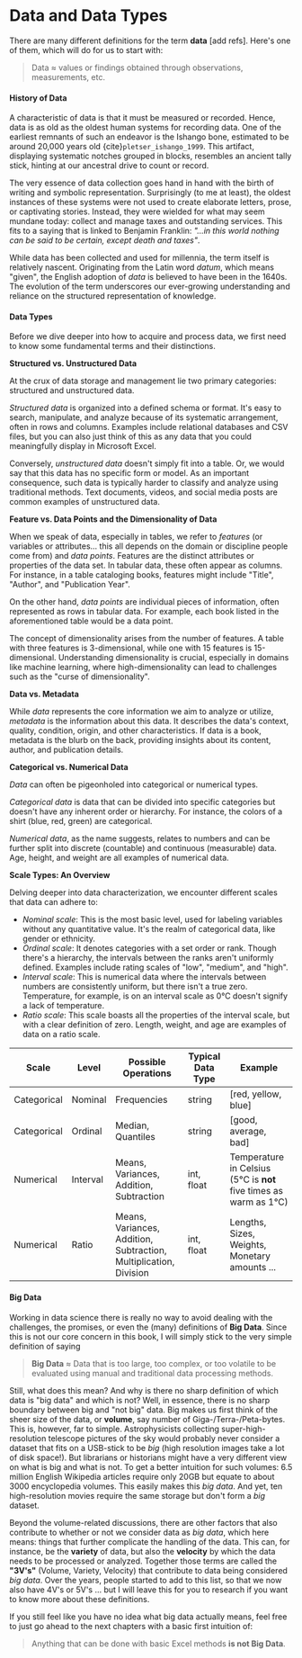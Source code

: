 # Data and Data Types

There are many different definitions for the term **data** [add refs]. Here's one of them, which will do for us to start with:

> Data ≈ values or findings obtained through observations, measurements, etc.

#### History of Data

A characteristic of data is that it must be measured or recorded. Hence, data is as old as the oldest human systems for recording data. One of the earliest remnants of such an endeavor is the Ishango bone, estimated to be around 20,000 years old {cite}`pletser_ishango_1999`. This artifact, displaying systematic notches grouped in blocks, resembles an ancient tally stick, hinting at our ancestral drive to count or record.

The very essence of data collection goes hand in hand with the birth of writing and symbolic representation. Surprisingly (to me at least), the oldest instances of these systems were not used to create elaborate letters, prose, or captivating stories. Instead, they were wielded for what may seem mundane today: collect and manage taxes and outstanding services. This fits to a saying that is linked to Benjamin Franklin: *"...in this world nothing can be said to be certain, except death and taxes"*.

While data has been collected and used for millennia, the term itself is relatively nascent. Originating from the Latin word *datum*, which means "given", the English adoption of *data* is believed to have been in the 1640s. The evolution of the term  underscores our ever-growing understanding and reliance on the  structured representation of knowledge.

#### Data Types

Before we dive deeper into how to acquire and process data, we first need to know some fundamental terms and their distinctions. 

**Structured vs. Unstructured Data**

At the crux of data storage and management lie two primary categories: structured and unstructured data.

*Structured data* is organized into a defined schema or format. It's easy to search, manipulate, and analyze because of its systematic arrangement, often in rows and columns. Examples include relational databases and CSV files, but you can also just think of this as any data that you could meaningfully display in Microsoft Excel. 

Conversely, *unstructured data* doesn't simply fit into a table. Or, we would say that this data has no specific form or model. As an important consequence, such data is typically harder to classify and analyze using traditional methods. Text documents, videos, and social media posts are common examples of unstructured data.

**Feature vs. Data Points and the Dimensionality of Data**

When we speak of data, especially in tables, we refer to *features* (or variables or attributes... this all depends on the domain or discipline people come from) and *data points*. Features are the distinct attributes or properties of the data set. In tabular data, these often appear as columns. For instance, in a table cataloging books, features might include "Title", "Author", and "Publication Year".

On the other hand, *data points* are individual pieces of information, often represented as rows in tabular data. For example, each book listed in the aforementioned table would be a data point.

The concept of dimensionality arises from the number of features. A table with three features is 3-dimensional, while one with 15 features is 15-dimensional. Understanding dimensionality is crucial, especially in domains like machine learning, where high-dimensionality can lead to challenges such as the "curse of dimensionality".

**Data vs. Metadata**

While *data* represents the core information we aim to analyze or utilize, *metadata* is the information about this data. It describes the data's context, quality, condition, origin, and other characteristics. If data is a book, metadata is the blurb on the back, providing insights about its content, author, and publication details.

**Categorical vs. Numerical Data**

*Data* can often be pigeonholed into categorical or numerical types.

*Categorical data* is data that can be divided into specific categories but doesn't have any inherent order or hierarchy. For instance, the colors of a shirt (blue, red, green) are categorical.

*Numerical data*, as the name suggests, relates to numbers and can be further split into discrete (countable) and continuous (measurable) data. Age, height, and weight are all examples of numerical data.

**Scale Types: An Overview**

Delving deeper into data characterization, we encounter different scales that data can adhere to:

- *Nominal scale*: This is the most basic level, used for labeling variables without any quantitative value. It's the realm of categorical data, like gender or ethnicity.
- *Ordinal scale*: It denotes categories with a set order or rank. Though there's a hierarchy, the intervals between the ranks aren't uniformly defined. Examples include rating scales of "low", "medium", and "high".
- *Interval scale*: This is numerical data where the intervals between numbers are consistently uniform, but there isn't a true zero. Temperature, for example, is on an interval scale as 0°C doesn't signify a lack of temperature.
- *Ratio scale*: This scale boasts all the properties of the interval scale, but with a clear definition of zero. Length, weight, and age are examples of data on a ratio scale.

| Scale       | Level    | Possible Operations                                          | Typical Data Type | Example                                                      |
| ----------- | -------- | ------------------------------------------------------------ | ----------------- | ------------------------------------------------------------ |
| Categorical | Nominal  | Frequencies                                                  | string            | [red, yellow, blue]                                          |
| Categorical | Ordinal  | Median, Quantiles                                            | string            | [good, average, bad]                                         |
| Numerical   | Interval | Means, Variances, Addition, Subtraction                      | int, float        | Temperature in Celsius (5°C is **not** five times as warm as 1°C) |
| Numerical   | Ratio    | Means, Variances, Addition, Subtraction, Multiplication, Division | int, float        | Lengths, Sizes, Weights, Monetary amounts ...                |

#### Big Data

Working in data science there is really no way to avoid dealing with the challenges, the promises, or even the (many) definitions of **Big Data**. Since this is not our core concern in this book, I will simply stick to the very simple definition of saying 

> **Big Data** ≈ Data that is too large, too complex, or too volatile to be evaluated using manual and traditional data processing methods.

Still, what does this mean? And why is there no sharp definition of which data is "big data" and which is not? Well, in essence, there is no sharp boundary between big and "not big" data. Big makes us first think of  the sheer size of the data, or **volume**, say number of Giga-/Terra-/Peta-bytes. This is, however, far to simple. Astrophysicists collecting super-high-resolution telescope pictures of the sky would probably never consider a dataset that fits on a USB-stick to be *big* (high resolution images take a lot of disk space!). But librarians or historians might have a very different view on what is big and what is not. To get a better intuition for such volumes: 6.5 million English Wikipedia articles require only 20GB but equate to about 3000 encyclopedia volumes. This easily makes this *big data*. And yet, ten high-resolution movies require the same storage but don't form a *big* dataset.

Beyond the volume-related discussions, there are other factors that also contribute to whether or not we consider data as *big data*, which here means: things that further complicate the handling of the data. This can, for instance, be the **variety** of data, but also the **velocity** by which the data needs to be processed or analyzed. Together those terms are called the **"3V's"** (Volume, Variety, Velocity) that contribute to data being considered *big data*. Over the years, people started to add to this list, so that we now also have 4V's or 5V's ... but I will leave this for you to research if you want to know more about these definitions.

If you still feel like you have no idea what big data actually means, feel free to just go ahead to the next chapters with a basic first intuition of: 

> Anything that can be done with basic Excel methods **is not Big Data**.

